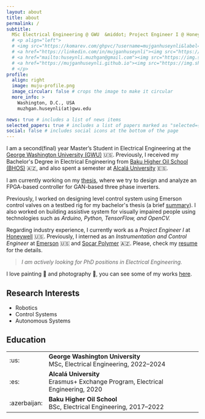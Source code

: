 ```yaml
---
layout: about
title: about
permalink: /
subtitle:
  MSc Electrical Engineering @ GWU  &middot; Project Engineer I @ Honeywell #<a href='#'>Affiliations</a>. Address. Contacts. Moto. Etc.
  # <p align="left">
  # <img src="https://komarev.com/ghpvc/?username=mujganhuseynli&label=Profile%20views&color=0e75b6&style=flat" alt="mujganhuseynli" />
  # <a href="https://linkedin.com/in/mujganhuseynli"><img src="https://img.shields.io/badge/-mujganhuseynli-blue?style=flat&logo=Linkedin&logoColor=white&link=https://www.linkedin.com/in/mujganhuseynli/"/></a>
  # <a href="mailto:huseynli.muzhgan@gmail.com"><img src="https://img.shields.io/badge/-huseynli.muzhgan@gmail.com-c14438?style=flat&logo=Gmail&logoColor=white&link=mailto:huseynli.muzhgan@gmail.com"/></a>
  # <a href="https://mujganhuseynli.github.io"><img src="https://img.shields.io/badge/-mujganhuseynli-47CCCC?style=flat&logo=Google-Chrome&logoColor=white&link=https://mujganguseynli"></a>
  # </p>
profile:
  align: right
  image: muju-profile.png
  image_circular: false # crops the image to make it circular
  more_info: >
    Washington, D.C., USA
    muzhgan.huseynli(at)gwu.edu

news: true # includes a list of news items
selected_papers: true # includes a list of papers marked as "selected={true}"
social: false # includes social icons at the bottom of the page
---
```


I am a second(final) year Master’s Student in Electrical Engineering at the [George Washington University (GWU)](https://www.gwu.edu/) 🇺🇸. Previously, I received my Bachelor's Degree in Electrical Engineering from [Baku Higher Oil School (BHOS)](https://bhos.edu.az/) 🇦🇿, and also spent a semester at [Alcalá University](https://www.uah.es/en/) 🇪🇸.

I am currently working on my [thesis](/assets/pdf/MscThesis.pdf), where we try to design and analyze an FPGA-based controller for GAN-based three phase inverters.

Previously, I worked on designing level control system using Emerson control valves on a testbed rig for my bachelor's thesis (a brief [summary](/assets/pdf/BscThesisSummary.pdf)). I also worked on
building assistive system for visually impaired people using technologies such as _Arduino, Python, TensorFlow, and OpenCV._

<!-- I love solving complex challenges in *Robotics, Control Systems, and Power Systems*, particularly through the application of cutting-edge technologies such as Artificial Intelligence, Machine Learning, and IoT to enhance innovation and efficiency. -->

Regarding industry experience, I currently work as a _Project Engineer I_ at [Honeywell](https://honeywell.com) 🇺🇸. Previously, I interned as an _Instrumentation and Control Engineer_ at [Emerson](https://emerson.com) 🇺🇸 and [Socar Polymer](https://www.socarpolymer.az/) 🇦🇿. Please, check my [resume](assets/pdf/resume.pdf) for the details.

> _I am actively looking for PhD positions in Electrical Engineering._

I love painting 🎨 and photography 📸, you can see some of my works [here](blog/2024/gallery).

## Research Interests

- Robotics
- Control Systems
- Autonomous Systems

## Education

<!-- <div style="height: 10px;"></div> -->
<table>
  <tr>
    <td>:us:</td>
    <td>
      <b>George Washington University</b><br>
      MSc, Electrical Engineering, 2022–2024<br>
    </td>
  </tr>
  <tr>
    <td>:es:</td>
    <td>
      <b>Alcalá University</b><br>
      Erasmus+ Exchange Program, Electrical Engineering, 2020<br>
      <!-- BS, Computer Science, 2017–2020 -->
    </td>
  </tr>
  <tr>
    <td>:azerbaijan:</td>
    <td>
      <b>Baku Higher Oil School</b><br>
      BSc, Electrical Engineering, 2017–2022<br>
    </td>
  </tr>
</table>

<!-- <div style="height: 30px;"></div>

## Education
<div style="height: 10px;"></div>
<table>
  <tr>
    <td><img src="https://1000logos.net/wp-content/uploads/2022/06/George-Washington-University-Logo.png" alt="GWU" width="100"/></td>
    <td>
      <b>George Washington University</b><br>
      MSc, Electrical Engineering, 2022–2024<br>
    </td>
  </tr>
  <tr>
    <td> <img src="https://docenhance.eu/wordpress/wp-content/uploads/2020/07/University_of_Alcala_logo.png" alt="Alcala" width="100"/></td>
    <td>
      <b>Alcalá University</b><br>
      Erasmus+ Exchange Program, Electrical Engineering, 2020<br>
      <!-- BS, Computer Science, 2017–2020 -->
<!-- </td>
  </tr>
  <tr>
    <td><img src="https://storage.googleapis.com/sz-media-files/profile/fa6703f7-b389-4ee2-8b66-bff919290eb6.png" alt="BHOS" width="60"/></td>
    <td>
      <b>Baku Higher Oil School</b><br>
      BSc, Electrical Engineering, 2017–2022<br>
    </td>
  </tr>
</table> -->

<!--
Write your biography here. Tell the world about yourself. Link to your favorite [subreddit](http://reddit.com). You can put a picture in, too. The code is already in, just name your picture `prof_pic.jpg` and put it in the `img/` folder.

Put your address / P.O. box / other info right below your picture. You can also disable any of these elements by editing `profile` property of the YAML header of your `_pages/about.md`. Edit `_bibliography/papers.bib` and Jekyll will render your [publications page](/al-folio/publications/) automatically.

Link to your social media connections, too. This theme is set up to use [Font Awesome icons](https://fontawesome.com/) and [Academicons](https://jpswalsh.github.io/academicons/), like the ones below. Add your Facebook, Twitter, LinkedIn, Google Scholar, or just disable all of them. -->
<!-- <h3 align="center">I'm a final-year Electrical Engineering master's student at GWU with a passion for Robotics, Control Systems, and Power Systems, currently working at Honeywell while preparing to pursue a PhD.</h3> -->
